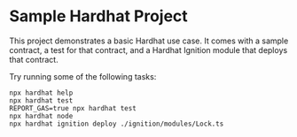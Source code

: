 # Sample Hardhat Project

This project demonstrates a basic Hardhat use case. It comes with a
sample contract, a test for that contract, and a Hardhat Ignition
module that deploys that contract.

Try running some of the following tasks:

```shell
npx hardhat help
npx hardhat test
REPORT_GAS=true npx hardhat test
npx hardhat node
npx hardhat ignition deploy ./ignition/modules/Lock.ts
```
